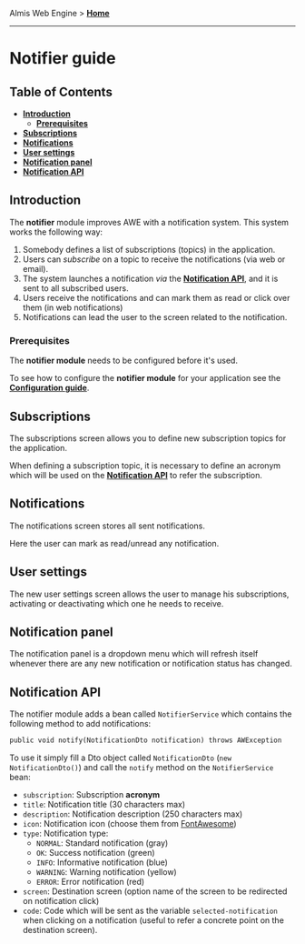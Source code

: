 Almis Web Engine > **[Home](../README.md)**

---

# **Notifier guide**

## Table of Contents

* **[Introduction](#introduction)**
  * **[Prerequisites](#prerequisites)**
* **[Subscriptions](subscriptions.md)**
* **[Notifications](notifications.md)**
* **[User settings](user-settings.md)**
* **[Notification panel](notification-panel.md)**
* **[Notification API](notification-api.md)**

## Introduction

The **notifier** module improves AWE with a notification system. This system works the following way:

1. Somebody defines a list of subscriptions (topics) in the application.
2. Users can _subscribe_ on a topic to receive the notifications (via web or email).
3. The system launches a notification _via_ the **[Notification API](#notification-api)**, and it is sent to all subscribed users.
4. Users receive the notifications and can mark them as read or click over them (in web notifications)
5. Notifications can lead the user to the screen related to the notification.

### Prerequisites

The **notifier module** needs to be configured before it's used. 

To see how to configure the **notifier module** for your application see the **[Configuration guide](modules.md#notifier-module)**.    

## Subscriptions

The subscriptions screen allows you to define new subscription topics for the application.

When defining a subscription topic, it is necessary to define an acronym which will be used on the
**[Notification API](#notification-api)** to refer the subscription.

## Notifications

The notifications screen stores all sent notifications. 

Here the user can mark as read/unread any notification.

## User settings

The new user settings screen allows the user to manage his subscriptions, activating or deactivating
which one he needs to receive.

## Notification panel

The notification panel is a dropdown menu which will refresh itself whenever there are any new notification
or notification status has changed.

## Notification API

The notifier module adds a bean called `NotifierService` which contains the following method to 
add notifications:

```xml
public void notify(NotificationDto notification) throws AWException
```

To use it simply fill a Dto object called `NotificationDto` (`new NotificationDto()`) 
and call the `notify` method on the `NotifierService` bean:

  * `subscription`: Subscription **acronym**
  * `title`: Notification title (30 characters max)
  * `description`: Notification description (250 characters max)
  * `icon`: Notification icon (choose them from [FontAwesome](https://fontawesome.com/v4.7.0/icons/))
  * `type`: Notification type:
    * `NORMAL`: Standard notification (gray)
    * `OK`: Success notification (green)
    * `INFO`: Informative notification (blue)
    * `WARNING`: Warning notification (yellow)
    * `ERROR`: Error notification (red)
  * `screen`: Destination screen (option name of the screen to be redirected on notification click)
  * `code`: Code which will be sent as the variable `selected-notification` when clicking on a notification
  (useful to refer a concrete point on the destination screen).